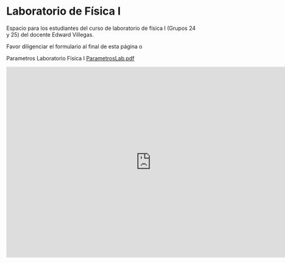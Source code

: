   <meta charset="utf-8">
  <meta name="description" content="Sitio personal de Edward Villegas">
  <meta name="author" content="Edward Y. Villegas">

**Laboratorio de Física I**
=
Espacio para los estudiantes del curso de laboratorio de física I (Grupos 24 y 25) del docente Edward Villegas.

Favor diligenciar el formulario al final de esta página o 

 Parametros Laboratorio Física I [ ParametrosLab.pdf](https://www.dropbox.com/s/mkt2nqnk4zceftn/ParametrosLab.pdf?dl=0)

  <iframe src="https://docs.google.com/forms/d/1DSV3hX2LTV2nA0jIkIvofTcOgEKpyQ-Hhvc2krQ8Ox0/viewform?embedded=true" width="760" height="500" frameborder="0" marginheight="0" marginwidth="0">Cargando...</iframe>
 
